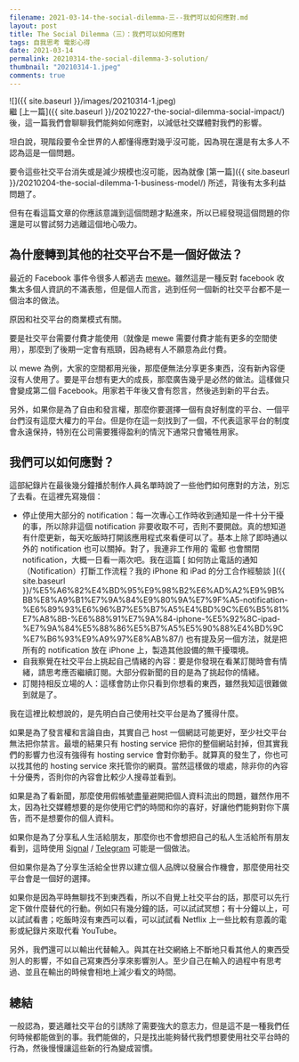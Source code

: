 ```yaml
---
filename: 2021-03-14-the-social-dilemma-三--我們可以如何應對.md
layout: post
title: The Social Dilemma（三）：我們可以如何應對
tags: 自我思考 電影心得
date: 2021-03-14
permalink: 20210314-the-social-dilemma-3-solution/
thumbnail: "20210314-1.jpeg"
comments: true
---
```


 ![]({{ site.baseurl }}/images/20210314-1.jpeg)  
繼 [上一篇]({{ site.baseurl }}/20210227-the-social-dilemma-social-impact/) 後，這一篇我們會聊聊我們能夠如何應對，以減低社交媒體對我們的影響。

坦白說，現階段要令全世界的人都懂得應對幾乎沒可能，因為現在還是有太多人不認為這是一個問題。

要令這些社交平台消失或是減少規模也沒可能，因為就像 [第一篇]({{ site.baseurl }}/20210204-the-social-dilemma-1-business-model/) 所述，背後有太多利益問題了。

但有在看這篇文章的你應該意識到這個問題才點進來，所以已經發現這個問題的你還是可以嘗試努力逃離這個地心吸力。

## 為什麼轉到其他的社交平台不是一個好做法？

最近的 Facebook 事件令很多人都逃去 [mewe](https://mewe.com)。雖然這是一種反對 facebook 收集太多個人資訊的不滿表態，但是個人而言，逃到任何一個新的社交平台都不是一個治本的做法。

原因和社交平台的商業模式有關。

要是社交平台需要付費才能使用（就像是 mewe 需要付費才能有更多的空間使用），那麼到了後期一定會有瓶頸，因為總有人不願意為此付費。

以 mewe 為例，大家的空間都用光後，那麼便無法分享更多東西，沒有新內容便沒有人使用了。要是平台想有更大的成長，那麼廣告幾乎是必然的做法。這樣做只會變成第二個 Facebook。用家若干年後又會有怨言，然後逃到新的平台去。

另外，如果你是為了自由和發言權，那麼你要選擇一個有良好制度的平台、一個平台們沒有這麼大權力的平台。但是你在這一刻找到了一個，不代表這家平台的制度會永遠保持，特別在公司需要獲得盈利的情況下通常只會犧牲用家。

## 我們可以如何應對？

這部紀錄片在最後幾分鐘播於制作人員名單時說了一些他們如何應對的方法，別忘了去看。在這裡先寫幾個：

* 停止使用大部分的 notification：每一次專心工作時收到通知是一件十分干擾的事，所以除非這個 notification 非要收取不可，否則不要開啟。真的想知道有什麼更新，每天吃飯時打開該應用程式來看便可以了。基本上除了即時通以外的 notification 也可以關掉。對了，我連非工作用的 電郵 也會關閉 notification，大概一日看一兩次吧。我在這篇 [ 如何防止電話的通知（Notification）打斷工作流程？我的 iPhone 和 iPad 的分工合作經驗談 ]({{ site.baseurl }}/%E5%A6%82%E4%BD%95%E9%98%B2%E6%AD%A2%E9%9B%BB%E8%A9%B1%E7%9A%84%E9%80%9A%E7%9F%A5-notification-%E6%89%93%E6%96%B7%E5%B7%A5%E4%BD%9C%E6%B5%81%E7%A8%8B-%E6%88%91%E7%9A%84-iphone-%E5%92%8C-ipad-%E7%9A%84%E5%88%86%E5%B7%A5%E5%90%88%E4%BD%9C%E7%B6%93%E9%A9%97%E8%AB%87/) 也有提及另一個方法，就是把所有的 notification 放在 iPhone 上，製造其他設備的無干擾環境。
* 自我察覺在社交平台上挑起自己情緒的內容：要是你發現在看某訂閱時會有情緒，請思考應否繼續訂閱。大部分假新聞的目的是為了挑起你的情緒。
* 訂閱持相反立場的人：這樣會防止你只看到你想看的東西，雖然我知這很難做到就是了。

我在這裡比較想說的，是先明白自己使用社交平台是為了獲得什麼。

如果是為了發言權和言論自由，其實自己 host 一個網誌可能更好，至少社交平台無法把你禁言。最壞的結果只有 hosting service 把你的整個網站封掉，但其實我們的影響力也沒有強得有 hosting service 會對你動手。就算真的發生了，你也可以找其他的 hosting service 來托管你的網頁。當然這樣做的壞處，除非你的內容十分優秀，否則你的內容會比較少人搜尋並看到。

如果是為了看新聞，那麼使用假帳號盡量避開把個人資料流出的問題，雖然作用不太，因為社交媒體想要的是你使用它們的時間和你的喜好，好讓他們能夠對你下廣告，而不是想要你的個人資料。

如果你是為了分享私人生活給朋友，那麼你也不會想把自己的私人生活給所有朋友看到，這時使用 [Signal](https://signal.org/en/) / [Telegram](https://telegram.org) 可能是一個做法。

但如果你是為了分享生活給全世界以建立個人品牌以發展合作機會，那麼使用社交平台會是一個好的選擇。

如果你是因為平時無聊找不到東西看，所以不自覺上社交平台的話，那麼可以先行定下做什麼替代的行動。例如只有幾分鐘的話，可以試試冥想；有十分鐘以上，可以試試看書；吃飯時沒有東西可以看，可以試試看 Netflix 上一些比較有意義的電影或紀錄片來取代看 YouTube。

另外，我們還可以以輸出代替輸入。與其在社交網絡上不斷地只看其他人的東西受別人的影響，不如自己寫東西分享來影響別人。至少自己在輸入的過程中有思考過、並且在輸出的時候會相地上減少看文的時間。

## 總結

一般認為，要逃離社交平台的引誘除了需要強大的意志力，但是這不是一種我們任何時候都能做到的事。我們能做的，只是找出能夠替代我們想要使用社交平台時的行為，然後慢慢讓這些新的行為變成習慣。
